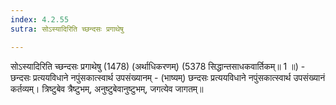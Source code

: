 ```yaml
---
index: 4.2.55
sutra: सोऽस्यादिरिति च्छन्दसः प्रगाथेषु

---
```

सोऽस्यादिरिति च्छन्दसः प्रगाथेषु (1478) (अर्थाधिकरणम्) (5378 सिद्धान्तसाधकवार्तिकम्॥ 1 ॥) - छन्दसः प्रत्ययविधाने नपुंसकात्स्वार्थ उपसंख्यानम् - (भाष्यम्) छन्दसः प्रत्ययविधाने नपुंसकात्स्वार्थ उपसंख्यानं कर्तव्यम्। त्रिष्टुबेव त्रैष्टुभम्, अनुष्टुबेवानुष्टुभम्, जगत्येव जागतम्॥